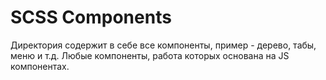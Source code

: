 # SCSS Components

Директория содержит в себе все компоненты, пример - дерево, табы, меню и т.д. Любые компоненты, работа которых основана на JS компонентах.
